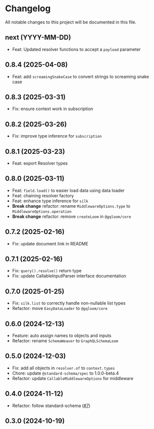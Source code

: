 # Changelog

All notable changes to this project will be documented in this file.

## next (YYYY-MM-DD)

- Feat: Updated resolver functions to accept a `payload` parameter

## 0.8.4 (2025-04-08)

- Feat: add `screamingSnakeCase` to convert strings to screaming snake case

## 0.8.3 (2025-03-31)

- Fix: ensure context work in subscription

## 0.8.2 (2025-03-26)

- Fix: improve type inference for `subscription`

## 0.8.1 (2025-03-23)

- Feat: export Resolver types

## 0.8.0 (2025-03-11)

- Feat: `field.load()` to easier load data using data loader
- Feat: chaining resolver factory
- Feat: enhance type inference for `silk`
- **Break change** refactor: rename `MiddlewareOptions.type` to `MiddlewareOptions.operation`
- **Break change** refactor: remove `createLoom` in `@gqloom/core`

## 0.7.2 (2025-02-16)

- Fix: update document link in README

## 0.7.1 (2025-02-16)

- Fix: `query().resolve()` return type
- Fix: update CallableInputParser interface documentation

## 0.7.0 (2025-01-25)

- Fix: `silk.list` to correctly handle non-nullable list types
- Refactor: move `EasyDataLoader` to `@gqloom/core`

## 0.6.0 (2024-12-13)

- Feature: auto assign names to objects and inputs
- Refactor: rename `SchemaWeaver` to `GraphQLSchemaLoom`

## 0.5.0 (2024-12-03)

- Fix: add all objects in `resolver.of` to `context.types`
- Chore: update `@standard-schema/spec` to 1.0.0-beta.4
- Refactor: update `CallableMiddlewareOptions` for middleware

## 0.4.0 (2024-11-12)

- Refactor: follow standard-schema ([#7](https://github.com/modevol-com/gqloom/pull/7))

## 0.3.0 (2024-10-19)
